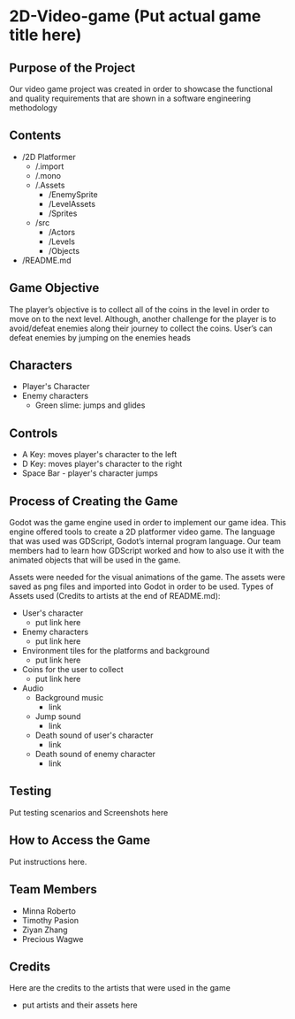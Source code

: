 # 2D-Video-game (Put actual game title here)

## Purpose of the Project
Our video game project was created in order to showcase the functional and quality requirements that are shown in a software engineering methodology

## Contents

* /2D Platformer
     * /.import
     * /.mono
     * /.Assets
          * /EnemySprite
          * /LevelAssets
          * /Sprites
     * /src
          * /Actors
          * /Levels
          * /Objects
* /README.md


## Game Objective 

The player’s objective is to collect all of the coins in the level in order to move on to the next level. Although, another challenge for the player is to avoid/defeat enemies along their journey to collect the coins. User’s can defeat enemies by jumping on the enemies heads


## Characters

* Player's Character 
* Enemy characters
  - Green slime: jumps and glides


## Controls

* A Key: moves player's character to the left
* D Key: moves player's character to the right
* Space Bar - player's character jumps


## Process of Creating the Game

Godot was the game engine used in order to implement our game idea. This engine offered tools to create a 2D platformer video game.
The language that was used was GDScript, Godot’s internal program language. 
Our team members had to learn how GDScript worked and how to also use it with the animated objects that will be used in the game.

Assets were needed for the visual animations of the game. The assets were saved as png files and imported into Godot in order to be used. 
Types of Assets used (Credits to artists at the end of README.md):
* User's character
    - put link here
* Enemy characters
    - put link here
* Environment tiles for the platforms and background
    - put link here
* Coins for the user to collect
    - put link here
* Audio
    - Background music
        - link
    - Jump sound
        - link
    - Death sound of user's character
        - link
    - Death sound of enemy character
        - link


## Testing 
Put testing scenarios and Screenshots here

## How to Access the Game
Put instructions here. 

## Team Members 
* Minna Roberto 
* Timothy Pasion
* Ziyan Zhang
* Precious Wagwe

## Credits
Here are the credits to the artists that were used in the game
* put artists and their assets here
